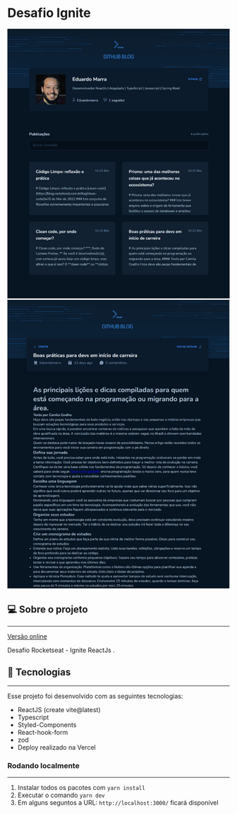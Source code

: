 # Desafio Ignite

<div align="center">
  <img
    width="768px"
    height="auto"
    alt="Homepage"
    title="Home do blog"
    src="./src/assets/home_github_blog.JPG"
  />
</div>
<div align="center">
  <img
    width="768px"
    height="auto"
    alt="post detail "
    title="Home do blog"
    src="./src/assets/post_github_blog.JPG"
  />
</div>

## 💻 Sobre o projeto

---

<a href="github-blog-emarra.vercel.app" target="_blank">Versão online</a>

Desafio Rocketseat - Ignite ReactJs .

## 🚀 Tecnologias

---

Esse projeto foi desenvolvido com as seguintes tecnologias:

- ReactJS (create vite@latest)
- Typescript
- Styled-Components
- React-hook-form
- zod
- Deploy realizado na Vercel

### Rodando localmente

---

1. Instalar todos os pacotes com `yarn install`
2. Executar o comando `yarn dev`
3. Em alguns seguntos a URL: `http://localhost:3000/` ficará disponível
